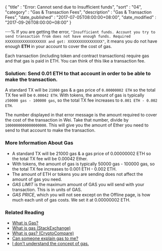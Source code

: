 {
"title"       : "Error: Cannot send due to Insufficient funds",
"sort"        : "04",
"category"    : "Gas & Transaction Fees",
"description" : "Gas & Transaction Fees",
"date_published" : "2017-07-05T08:00:00+08:00",
"date_modified"  : "2017-09-26T08:00:00+08:00"
}

---%
If you are getting the error, `"Insufficient funds. Account you try to send transaction from does not have enough funds. Required XXXXXXXXXXXXXXXXXXX and got: XXXXXXXXXXXXXXXX"`, it means you do not have enough **ETH** in your account to cover the cost of gas.

Each transaction (including token and contract transactions) require gas and that gas is paid in ETH. You can think of this like a transaction fee.

### Solution: Send 0.01 ETH to that account in order to be able to make the transaction.

A standard TX will be `21000` gas & a gas price of `0.00000002 ETH` so the total TX fee will be `0.00042 ETH`. With tokens, the amount of gas is typically `z50000 gas - 100000 gas`, so the total TX fee increases to `0.001 ETH - 0.002 ETH`.

The number displayed in that error message is the amount required to cover the cost of the transaction in Wei. Take that number, divide by `1000000000000000000`. This will give you the amount of Ether you need to send to that account to make the transaction.

### More Information About Gas

*   A standard TX will be 21000 gas & a gas price of 0.00000002 ETH so the total TX fee will be 0.00042 Ether.
*   With tokens, the amount of gas is typically 50000 gas - 100000 gas, so the total TX fee increases to 0.001 ETH - 0.002 ETH.
*   The amount of ETH or tokens you are sending <span>does not</span> affect the amount of gas you need.
*   _GAS LIMIT_ is the maximum amount of GAS you will send with your transaction. This is in units of GAS.
*   _GAS PRICE_, which you will not see except on the Offline page, is how much each unit of gas costs. We set it at 0.00000002 ETH.

### Related Reading

*   [What is Gas?](https://support.mycrypto.com/gas/what-is-gas-ethereum.html)
*   [What is gas (StackExchange)](https://ethereum.stackexchange.com/questions/3/what-is-gas-and-transaction-fee-in-ethereum)
*   [What is gas? (CryptoCompare)](https://www.cryptocompare.com/coins/guides/what-is-the-gas-in-ethereum/)
*   [Can someone explain gas to me?](https://www.reddit.com/r/ethereum/comments/271qdz/can_someone_explain_the_concept_of_gas_in_ethereum/)
*   [I don't understand the concept of gas.](https://www.reddit.com/r/ethereum/comments/3fnpr1/can_someone_possibly_explain_the_concept_of/)
